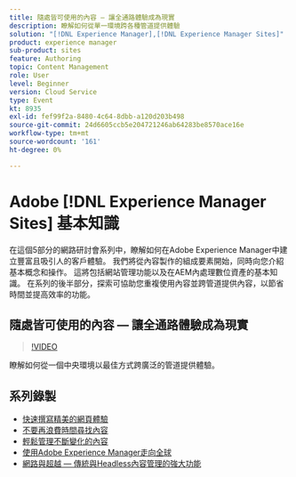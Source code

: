 ```yaml
---
title: 隨處皆可使用的內容 — 讓全通路體驗成為現實
description: 瞭解如何從單一環境跨各種管道提供體驗
solution: "[!DNL Experience Manager],[!DNL Experience Manager Sites]"
product: experience manager
sub-product: sites
feature: Authoring
topic: Content Management
role: User
level: Beginner
version: Cloud Service
type: Event
kt: 8935
exl-id: fef99f2a-8480-4c64-8dbb-a120d203b498
source-git-commit: 24d6605ccb5e204721246ab64283be8570ace16e
workflow-type: tm+mt
source-wordcount: '161'
ht-degree: 0%

---
```


# Adobe [!DNL Experience Manager Sites] 基本知識

在這個5部分的網路研討會系列中，瞭解如何在Adobe Experience Manager中建立豐富且吸引人的客戶體驗。 我們將從內容製作的組成要素開始，同時向您介紹基本概念和操作。 這將包括網站管理功能以及在AEM內處理數位資產的基本知識。 在系列的後半部分，探索可協助您重複使用內容並跨管道提供內容，以節省時間並提高效率的功能。

## 隨處皆可使用的內容 — 讓全通路體驗成為現實

>[!VIDEO](https://video.tv.adobe.com/v/336982/?quality=12&learn=on&hidetitle=true)

瞭解如何從一個中央環境以最佳方式跨廣泛的管道提供體驗。

## 系列錄製

* [快速撰寫精美的網頁體驗](authoring-fundamentals.md)
* [不要再浪費時間尋找內容](media-library-administration.md)
* [輕鬆管理不斷變化的內容](collaboration-tools.md)
* [使用Adobe Experience Manager走向全球](multi-site-management-web-translation.md)
* [網路與超越 — 傳統與Headless內容管理的強大功能](traditional-headless-content-management.md)
